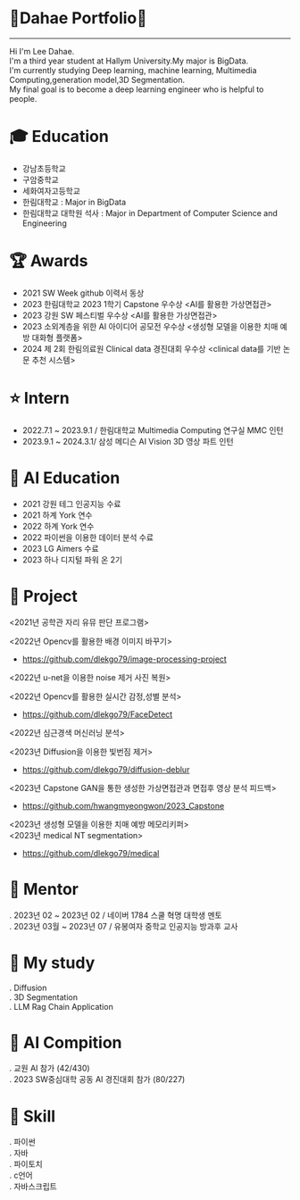 # 👋Dahae Portfolio👋
-------------------------------------------------------------------------------------------------------------
Hi I'm Lee Dahae.     
I'm a third year student at Hallym University.My major is BigData.     
I'm currently studying Deep learning, machine learning, Multimedia Computing,generation model,3D Segmentation.   
My final goal is to become a deep learning engineer who is helpful to people.

# 🎓 Education

 - 강남초등학교   
 - 구암중학교  
 - 세화여자고등학교  
 - 한림대학교 : Major in BigData
 - 한림대학교 대학원 석사 : Major in Department of Computer Science and Engineering

# 🏆 Awards  
-  2021 SW Week github 이력서 동상  
-  2023 한림대학교 2023 1학기 Capstone 우수상 <AI를 활용한 가상면접관>
-  2023 강원 SW 페스티벌 우수상 <AI를 활용한 가상면접관>
-  2023 소외계층을 위한 AI 아이디어 공모전 우수상 <생성형 모델을 이용한 치매 예방 대화형 플랫폼>
-  2024 제 2회 한림의료원 Clinical data 경진대회 우수상 <clinical data를 기반 논문 추천 시스템>   

  # ⭐ Intern
  - 2022.7.1 ~ 2023.9.1 / 한림대학교 Multimedia Computing 연구실 MMC 인턴
  - 2023.9.1 ~ 2024.3.1/ 삼성 메디슨 AI Vision 3D 영상 파트 인턴  
 
# 📗 AI Education   
- 2021 강원 테그 인공지능 수료   
- 2021 하계 York 연수    
- 2022 하계 York 연수  
- 2022 파이썬을 이용한 데이터 분석 수료  
- 2023 LG Aimers 수료  
- 2023 하나 디지털 파워 온 2기  

# 📕 Project
<2021년 공학관 자리 유뮤 판단 프로그램>  
 
<2022년 Opencv를 활용한 배경 이미지 바꾸기>  
- https://github.com/dlekgo79/image-processing-project
     
<2022년 u-net을 이용한 noise 제거 사진 복원>  

<2022년 Opencv를 활용한 실시간 감정,성별 분석>  
 - https://github.com/dlekgo79/FaceDetect
  
<2022년 심근경색 머신러닝 분석>
 
<2023년 Diffusion을 이용한 빛번짐 제거>    
- https://github.com/dlekgo79/diffusion-deblur
 
<2023년 Capstone GAN을 통한 생성한 가상면접관과 면접후 영상 분석 피드백>   
- https://github.com/hwangmyeongwon/2023_Capstone
  
<2023년 생성형 모델을 이용한 치매 예방 메모리키퍼>  
<2023년 medical NT segmentation>
- https://github.com/dlekgo79/medical

# 📓 Mentor    
. 2023년 02 ~ 2023년 02 / 네이버 1784 스쿨 혁명 대학생 멘토    
. 2023년 03월 ~ 2023년 07 / 유봉여자 중학교 인공지능 방과후 교사

# 📙 My study      
. Diffusion    
. 3D Segmentation    
. LLM Rag Chain Application   


# :blue_book: AI Compition
 . 교원 AI 참가 (42/430)  
 . 2023 SW중심대학 공동 AI 경진대회 참가 (80/227)

# 📒 Skill 
 .  파이썬  
 .  자바   
 .  파이토치    
 .  c언어   
 .  자바스크립트  
